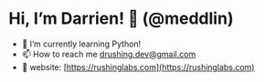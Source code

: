 # Hi, I’m Darrien! 👋 (@meddlin)
- 🌱 I’m currently learning Python!
- 📫 How to reach me drushing.dev@gmail.com
- 📝 website: [https://rushinglabs.com](https://rushinglabs.com)

<!---
meddlin/meddlin is a ✨ special ✨ repository because its `README.md` (this file) appears on your GitHub profile.
You can click the Preview link to take a look at your changes.
--->
